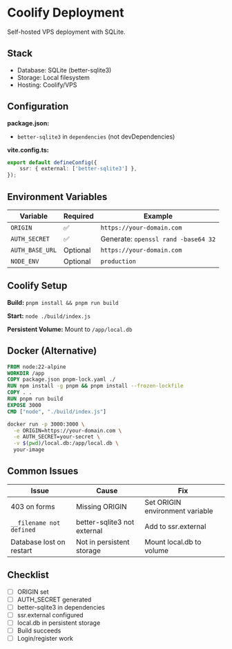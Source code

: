 # Coolify Deployment

Self-hosted VPS deployment with SQLite.

## Stack

- Database: SQLite (better-sqlite3)
- Storage: Local filesystem
- Hosting: Coolify/VPS

## Configuration

**package.json:**

- `better-sqlite3` in `dependencies` (not devDependencies)

**vite.config.ts:**

```typescript
export default defineConfig({
	ssr: { external: ['better-sqlite3'] },
});
```

## Environment Variables

| Variable        | Required | Example                             |
| --------------- | -------- | ----------------------------------- |
| `ORIGIN`        | ✅       | `https://your-domain.com`           |
| `AUTH_SECRET`   | ✅       | Generate: `openssl rand -base64 32` |
| `AUTH_BASE_URL` | Optional | `https://your-domain.com`           |
| `NODE_ENV`      | Optional | `production`                        |

## Coolify Setup

**Build:** `pnpm install && pnpm run build`

**Start:** `node ./build/index.js`

**Persistent Volume:** Mount to `/app/local.db`

## Docker (Alternative)

```dockerfile
FROM node:22-alpine
WORKDIR /app
COPY package.json pnpm-lock.yaml ./
RUN npm install -g pnpm && pnpm install --frozen-lockfile
COPY . .
RUN pnpm run build
EXPOSE 3000
CMD ["node", "./build/index.js"]
```

```bash
docker run -p 3000:3000 \
  -e ORIGIN=https://your-domain.com \
  -e AUTH_SECRET=your-secret \
  -v $(pwd)/local.db:/app/local.db \
  your-image
```

## Common Issues

| Issue                    | Cause                       | Fix                             |
| ------------------------ | --------------------------- | ------------------------------- |
| 403 on forms             | Missing ORIGIN              | Set ORIGIN environment variable |
| `__filename not defined` | better-sqlite3 not external | Add to ssr.external             |
| Database lost on restart | Not in persistent storage   | Mount local.db to volume        |

## Checklist

- [ ] ORIGIN set
- [ ] AUTH_SECRET generated
- [ ] better-sqlite3 in dependencies
- [ ] ssr.external configured
- [ ] local.db in persistent storage
- [ ] Build succeeds
- [ ] Login/register work
